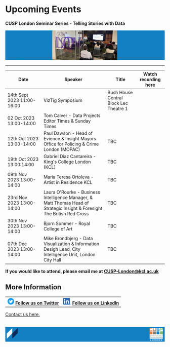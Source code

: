 # Upcoming Events

**CUSP London Seminar Series - Telling Stories with Data** 

![PhDConf3](./assets/PhDConf3.png) <br>


--------------------------------

| Date        | Speaker    | Title      | Watch recording here |
| ----------- | ---------- | ---------- | ---------- |
|14th Sept 2023 11:00-16:00|VizTig Symposium|Bush House Central Block Lec Theatre 1||
|02 Oct 2023  13:00-14:00|Tom Calver - Data Projects Editor Times & Sunday Times|
|12th Oct 2023  13:00-14:00|Paul Dawson - Head of Evience & Insight Mayors Office for Policing & Crime London (MOPAC)|TBC|
|19th Oct 2023  13:00:14:00|Gabriel Diaz Cantareira - King's College London (KCL)|TBC|
|09th Nov 2023  13:00-14:00|Maria Teresa Ortoleva - Artist in Residence KCL|TBC|
|23rd Nov 2023  13:00-14:00|Laura O'Rourke - Business Intelligence Manager, & Matt Thomas Head of Strategic Insight & Foresight The British Red Cross|TBC|
|30th Nov 2023  13:00-14:00|Bjorn Sommer - Royal College of Art|TBC|
|07th Dec 2023  13:00-14:00|Mike Brondbjerg - Data Visualization & Information Desigh Lead, City Intelligence Unit, London City Hall|TBC|

**If you would like to attend, please email me at CUSP-London@kcl.ac.uk**
                                     

## More Information

<table border="0" cellspacing="0" cellpadding="0">
  <tr>
    <th>
<a href="https://twitter.com/cusplondon?lang=en"><img src="./assets/Twitterblue.svg" alt="Twitter" style="width:21px;height:21px;"></a>
<a href="https://twitter.com/cusplondon?lang=en">Follow us on Twitter</a>
    </th>
        <th>
<a href="https://www.linkedin.com/company/centre-for-urban-science-and-progress-london-cusp-london-king-s-college-london/"><img src="./assets/LI-In-Bug.png" alt="Linked In" style="height:21px;"></a>
<a href="https://www.linkedin.com/company/centre-for-urban-science-and-progress-london-cusp-london-king-s-college-london/)">Follow us on LinkedIn</a>
       </th>
   </tr>
</table>
  
[Contact us here.](./YouCanJoinUs.md)<br><br>

![CUSP London Logo](./assets/CUSPbanner_thin_03.png)
